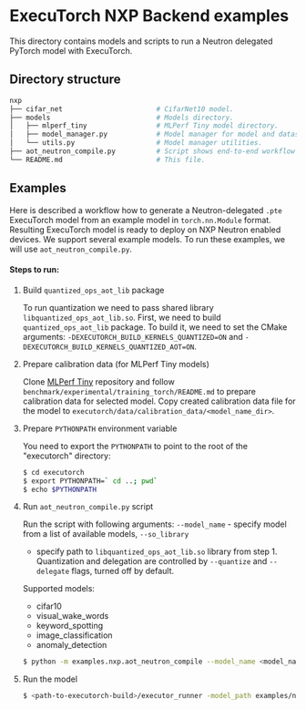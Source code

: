 # ExecuTorch NXP Backend examples

This directory contains models and scripts to run a Neutron delegated PyTorch model with ExecuTorch.

## Directory structure

```bash
nxp
├── cifar_net                       # CifarNet10 model.
├── models                          # Models directory.
│   ├── mlperf_tiny                 # MLPerf Tiny model directory.
│   ├── model_manager.py            # Model manager for model and dataset handling.
│   └── utils.py                    # Model manager utilities.
├── aot_neutron_compile.py          # Script shows end-to-end workflow for compiling and running on Neutron.
└── README.md                       # This file.
```

## Examples

Here is described a workflow how to generate a Neutron-delegated `.pte` ExecuTorch model from an example model 
in `torch.nn.Module` format. Resulting ExecuTorch model is ready to deploy on NXP Neutron enabled devices.
We support several example models. To run these examples, we will use `aot_neutron_compile.py`.

#### Steps to run:

1. Build `quantized_ops_aot_lib` package

    To run quantization we need to pass shared library `libquantized_ops_aot_lib.so`. First, we need to build
    `quantized_ops_aot_lib` package. To build it, we need to set the CMake arguments:
    `-DEXECUTORCH_BUILD_KERNELS_QUANTIZED=ON` and `-DEXECUTORCH_BUILD_KERNELS_QUANTIZED_AOT=ON`.

2. Prepare calibration data (for MLPerf Tiny models)

    Clone [MLPerf Tiny](https://github.com/mlcommons/tiny) repository and follow 
    `benchmark/experimental/training_torch/README.md` to prepare calibration data for selected model. Copy created 
    calibration data file for the model to `executorch/data/calibration_data/<model_name_dir>`.

3. Prepare `PYTHONPATH` environment variable

    You need to export the `PYTHONPATH` to point to the root of the "executorch" directory:
    ```bash
    $ cd executorch
    $ export PYTHONPATH=` cd ..; pwd`
    $ echo $PYTHONPATH
    ```

4. Run `aot_neutron_compile.py` script

    Run the script with following arguments: `--model_name` - specify model from a list of available models, `--so_library` 
    - specify path to `libquantized_ops_aot_lib.so` library from step 1. Quantization and delegation are controlled by
    `--quantize` and `--delegate` flags, turned off by default.
    
    Supported models:
    - cifar10
    - visual_wake_words
    - keyword_spotting
    - image_classification 
    - anomaly_detection
   
    ```bash
    $ python -m examples.nxp.aot_neutron_compile --model_name <model_name>  path/to/libquantized_ops_aot_lib.so --quantize --quantize
    ```

5. Run the model

    ```bash
    $ <path-to-executorch-build>/executor_runner -model_path examples/nxp/<model_name>.pte
    ```

